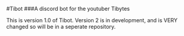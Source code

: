 #Tibot
###A discord bot for the youtuber Tibytes

This is version 1.0 of Tibot. Version 2 is in development, and is VERY changed so will be in a seperate repository.
